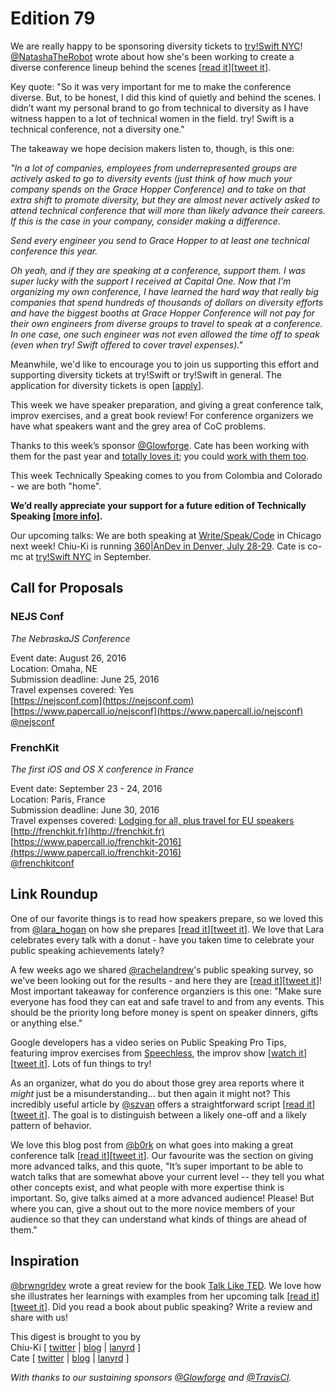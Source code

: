 # Edition 79

We are really happy to be sponsoring diversity tickets to [try!Swift NYC](http://www.tryswiftnyc.com/)! [@NatashaTheRobot](http://twitter.com/natashatherobot) wrote about how she's been working to create a diverse conference lineup behind the scenes [[read it](https://www.natashatherobot.com/on-diversity/)][[tweet it](https://twitter.com/home?status=%20by%20%40NatashaTheRobot%20https%3A//www.natashatherobot.com/on-diversity/%20via%20%40techspeakdigest)].

Key quote: "So it was very important for me to make the conference diverse. But, to be honest, I did this kind of quietly and behind the scenes. I didn’t want my personal brand to go from technical to diversity as I have witness happen to a lot of technical women in the field. try! Swift is a technical conference, not a diversity one."

The takeaway we hope decision makers listen to, though, is this one:

*"In a lot of companies, employees from underrepresented groups are actively asked to go to diversity events (just think of how much your company spends on the Grace Hopper Conference) and to take on that extra shift to promote diversity, but they are almost never actively asked to attend technical conference that will more than likely advance their careers. If this is the case in your company, consider making a difference.*

*Send every engineer you send to Grace Hopper to at least one technical conference this year.*

*Oh yeah, and if they are speaking at a conference, support them. I was super lucky with the support I received at Capital One. Now that I’m organizing my own conference, I have learned the hard way that really big companies that spend hundreds of thousands of dollars on diversity efforts and have the biggest booths at Grace Hopper Conference will not pay for their own engineers from diverse groups to travel to speak at a conference. In one case, one such engineer was not even allowed the time off to speak (even when try! Swift offered to cover travel expenses)."*

Meanwhile, we'd like to encourage you to join us supporting this effort and supporting diversity tickets at try!Swift or try!Swift in general. The application for diversity tickets is open [[apply](https://docs.google.com/forms/d/1KurN2lTr_7aZBHKvsrdlH6gB8bieyca7Z_g5qgrLJBg/viewform?c=0&w=1)].

This week we have speaker preparation, and giving a great conference talk, improv exercises, and a great book review! For conference organizers we have what speakers want and the grey area of CoC problems.

Thanks to this week’s sponsor [@Glowforge](https://twitter.com/glowforge). Cate has been working with them for the past year and [totally loves it](http://www.catehuston.com/blog/2015/10/21/lasers-and-practical-skills/); you could [work with them too](https://glowforge.com/jobs/).

This week Technically Speaking comes to you from Colombia and Colorado - we are both "home". 

**We’d really appreciate your support for a future edition of Technically Speaking [[more info](http://www.techspeak.email/sponsorship/)].**  

Our upcoming talks: We are both speaking at [Write/Speak/Code](http://www.writespeakcode.com) in Chicago next week! Chiu-Ki is running [360|AnDev in Denver, July 28-29](http://360andev.com/). Cate is co-mc at [try!Swift NYC](http://www.tryswiftnyc.com/) in September.

## Call for Proposals

### NEJS Conf
*The NebraskaJS Conference*  

Event date: August 26, 2016  
Location: Omaha, NE  
Submission deadline: June 25, 2016  
Travel expenses covered: Yes  
[https://nejsconf.com](https://nejsconf.com)  
[https://www.papercall.io/nejsconf](https://www.papercall.io/nejsconf)  
[@nejsconf](https://twitter.com/nejsconf)


### FrenchKit
*The first iOS and OS X conference in France* 
 
Event date: September 23 - 24, 2016  
Location: Paris, France  
Submission deadline: June 30, 2016  
Travel expenses covered: [Lodging for all, plus travel for EU speakers](https://twitter.com/frenchkitconf/status/735609631406456833)  
[http://frenchkit.fr](http://frenchkit.fr)  
[https://www.papercall.io/frenchkit-2016](https://www.papercall.io/frenchkit-2016)  
[@frenchkitconf](https://twitter.com/frenchkitconf)


## Link Roundup

One of our favorite things is to read how speakers prepare, so we loved this from [@lara_hogan](http://twitter.com/lara_hogan) on how she prepares [[read it](http://larahogan.me/blog/my-presentation-workflow-and-challenges/)][[tweet it](https://twitter.com/home?status=%20by%20%40lara_hogan%20http%3A//larahogan.me/blog/my-presentation-workflow-and-challenges/%20via%20%40techspeakdigest)]. We love that Lara celebrates every talk with a donut - have you taken time to celebrate your public speaking achievements lately?

A few weeks ago we shared [@rachelandrew](http://twitter.com/rachelandrew)'s public speaking survey, so we've been looking out for the results - and here they are [[read it](https://rachelandrew.co.uk/archives/2016/05/27/what-i-learned-from-posting-a-survey-of-conference-speakers/)][[tweet it](https://twitter.com/home?status=%20by%20%40rachelandrew%20https%3A//rachelandrew.co.uk/archives/2016/05/27/what-i-learned-from-posting-a-survey-of-conference-speakers/%20via%20%40techspeakdigest)]! Most important takeaway for conference organziers is this one: "Make sure everyone has food they can eat and safe travel to and from any events. This should be the priority long before money is spent on speaker dinners, gifts or anything else."

Google developers has a video series on Public Speaking Pro Tips, featuring improv exercises from [Speechless](http://speechlesslive.com), the improv show [[watch it](https://www.youtube.com/watch?v=rkFbmJSyuKk&list=PLOU2XLYxmsIK4_J9_QsihVB18ecHKvnyb&index=1)][[tweet it](https://twitter.com/home?status=Public%20Speaking%20Pro%20Tips%20%28From%20Presenter%20to%20Performer%29%20https%3A//www.youtube.com/watch%3Fv%3DrkFbmJSyuKk%26list%3DPLOU2XLYxmsIK4_J9_QsihVB18ecHKvnyb%26index%3D1%20via%20%40techspeakdigest)]. Lots of fun things to try!

As an organizer, what do you do about those grey area reports where it *might* just be a misunderstanding... but then again it might not? This incredibly useful article by [@szvan](http://twitter.com/szvan) offers a straightforward script [[read it](http://the-orbit.net/almostdiamonds/2014/04/10/so-youve-got-yourself-a-policy-now-what/)][[tweet it](https://twitter.com/home?status=%20by%20%40szvan%20http%3A//the-orbit.net/almostdiamonds/2014/04/10/so-youve-got-yourself-a-policy-now-what/%20via%20%40techspeakdigest)]. The goal is to distinguish between a likely one-off and a likely pattern of behavior.  

We love this blog post from [@b0rk](http://twitter.com/b0rk) on what goes into making a great conference talk [[read it](http://jvns.ca/blog/2016/06/06/make-better-conference-talks/)][[tweet it](https://twitter.com/home?status=%20by%20%40b0rk%20http%3A//jvns.ca/blog/2016/06/06/make-better-conference-talks/%20via%20%40techspeakdigest)]. Our favourite was the section on giving more advanced talks, and this quote, "It’s super important to be able to watch talks that are somewhat above your current level -- they tell you what other concepts exist, and what people with more expertise think is important. So, give talks aimed at a more advanced audience! Please! But where you can, give a shout out to the more novice members of your audience so that they can understand what kinds of things are ahead of them."


## Inspiration

[@brwngrldev](https://twitter.com/brwngrldev) wrote a great review for the book [Talk Like TED](http://amzn.to/1TOO0ye). We love how she illustrates her learnings with examples from her upcoming talk [[read it](http://www.adavis.info/2016/05/review-talk-like-ted.html)][[tweet it](https://twitter.com/home?status=%20by%20%40brwngrldev%20http%3A//www.adavis.info/2016/05/review-talk-like-ted.html%20via%20%40techspeakdigest)]. Did you read a book about public speaking? Write a review and share with us!    
  
  
This digest is brought to you by  
Chiu-Ki [ [twitter](https://twitter.com/chiuki) | [blog](http://blog.sqisland.com/) | [lanyrd](http://lanyrd.com/profile/chiuki/) ]  
Cate [ [twitter](https://twitter.com/catehstn) | [blog](http://www.catehuston.com/blog/) | [lanyrd](http://lanyrd.com/profile/catehstn/) ]

*With thanks to our sustaining sponsors [@Glowforge](http://twitter.com/glowforge) and [@TravisCI](http://twitter.com/travisci).*
